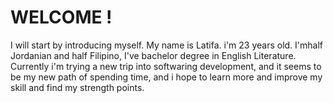 # WELCOME !

I will start by introducing myself. My name is Latifa. i'm 23 years old. I'mhalf Jordanian and half Filipino, I've bachelor degree in English Literature. Currently i'm trying a new trip into softwaring development, and it seems to be my new path of spending time, and i hope to learn more and improve my skill and find my strength points.
